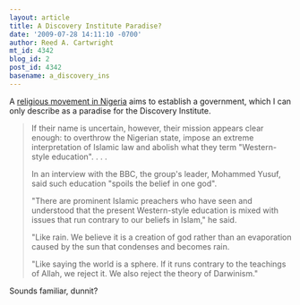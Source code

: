 ```yaml
---
layout: article
title: A Discovery Institute Paradise?
date: '2009-07-28 14:11:10 -0700'
author: Reed A. Cartwright
mt_id: 4342
blog_id: 2
post_id: 4342
basename: a_discovery_ins
---
```

A [religious movement in Nigeria](http://news.bbc.co.uk/2/hi/africa/8172270.stm) aims to establish a government, which I can only describe as a paradise for the Discovery Institute.

> If their name is uncertain, however, their mission appears clear enough: to overthrow the Nigerian state, impose an extreme interpretation of Islamic law and abolish what they term "Western-style education". . . .
> 
> In an interview with the BBC, the group's leader, Mohammed Yusuf, said such education "spoils the belief in one god".
> 
> "There are prominent Islamic preachers who have seen and understood that the present Western-style education is mixed with issues that run contrary to our beliefs in Islam," he said.
> 
> "Like rain. We believe it is a creation of god rather than an evaporation caused by the sun that condenses and becomes rain.
> 
> "Like saying the world is a sphere. If it runs contrary to the teachings of Allah, we reject it. We also reject the theory of Darwinism."

Sounds familiar, dunnit?
